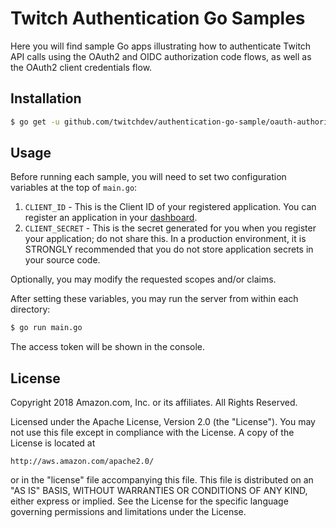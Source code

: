 # Twitch Authentication Go Samples
Here you will find sample Go apps illustrating how to authenticate Twitch API calls using the OAuth2 and OIDC authorization code flows, as well as the OAuth2 client credentials flow.

## Installation
```sh
$ go get -u github.com/twitchdev/authentication-go-sample/oauth-authorization-code
```

## Usage
Before running each sample, you will need to set two configuration variables at the top of `main.go`:

1. `CLIENT_ID` - This is the Client ID of your registered application. You can register an application in your [dashboard](https://glass.twitch.tv/console/apps).
2. `CLIENT_SECRET` - This is the secret generated for you when you register your application; do not share this. In a production environment, it is STRONGLY recommended that you do not store application secrets in your source code.

Optionally, you may modify the requested scopes and/or claims. 

After setting these variables, you may run the server from within each directory:

```sh
$ go run main.go
```

The access token will be shown in the console.


## License

Copyright 2018 Amazon.com, Inc. or its affiliates. All Rights Reserved.

Licensed under the Apache License, Version 2.0 (the "License"). You may not use this file except in compliance with the License. A copy of the License is located at

    http://aws.amazon.com/apache2.0/

or in the "license" file accompanying this file. This file is distributed on an "AS IS" BASIS, WITHOUT WARRANTIES OR CONDITIONS OF ANY KIND, either express or implied. See the License for the specific language governing permissions and limitations under the License.

